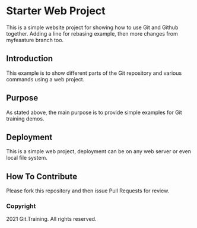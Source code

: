 # Starter Web Project

This is a simple website project for showing how to use Git and Github together. Adding a line for rebasing example, then more changes from myfeaature branch too.

## Introduction

This example is to show different parts of the Git repository and various commands using a web project.

## Purpose

As stated above, the main purpose is to provide simple examples for Git training demos.

## Deployment

This is a simple web project, deployment can be on any web server or even local file system.

## How To Contribute

Please fork this repository and then issue Pull Requests for review.

### Copyright
2021 Git.Training. All rights reserved.